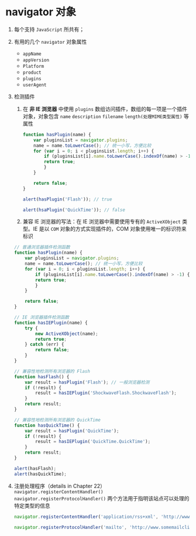 # navigator 对象

1. 每个支持 `JavaScript` 所共有；

2. 有用的几个 `navigator` 对象属性
    * `appName`
    * `appVersion`
    * `Platform`
    * `product`
    * `plugins`
    * `userAgent`

3. 检测插件
    1. 在 **非 IE 浏览器** 中使用 `plugins` 数组访问插件，数组的每一项是一个插件对象，对象包含 `name` `description` `filename` `length(处理MIME类型属性)` 等属性
        ```javascript
        function hasPlugin(name) {
            var pluginsList = navigator.plugins;
            name = name.toLowerCase(); // 统一小写，方便比较
            for (var i = 0; i < pluginsList.length; i++) {
                if (pluginsList[i].name.toLowerCase().indexOf(name) > -1) {
                return true;
                }
            }

            return false;
        }

        alert(hasPlugin('Flash')); // true

        alert(hsaPlugin('QuickTime')); // false
        ```

    2. 兼容 IE 浏览器的写法：在 IE 浏览器中需要使用专有的 `ActiveXObject` 类型。IE 是以 `COM` 对象的方式实现插件的，COM 对象使用唯一的标识符来标识
    ```javascript
    // 普通浏览器插件检测函数
    function hasPlugin(name) {
        var pluginsList = navigator.plugins;
        name = name.toLowerCase(); // 统一小写，方便比较
        for (var i = 0; i < pluginsList.length; i++) {
            if (pluginsList[i].name.toLowerCase().indexOf(name) > -1) {
            return true;
            }
        }

        return false;
    }

    // IE 浏览器插件检测函数
    function hasIEPlugin(name) {
        try {
            new ActiveXObject(name);
            return true;
        } catch (err) {
            return false;
        }
    }

    // 兼容性地检测所有浏览器的 Flash
    function hasFlash() {
        var result = hasPlugin('Flash'); // 一般浏览器检测
        if (!result) {
            result = hasIEPlugin('ShockwaveFlash.ShockwaveFlash');
        }
        return result;
    }

    // 兼容性地检测所有浏览器的 QuickTime
    function hasQuickTime() {
        var result = hasPlugin('QuickTime');
        if (!result) {
            result = hasIEPlugin('QuickTime.QuickTime');
        }
        return result;
    }

    alert(hasFlash);
    alert(hasQuickTime);
    ```

4. 注册处理程序（details in Chapter 22）
`navigator.registerContentHandler()` `navigator.registerProtocolHandler()`
两个方法用于指明该站点可以处理的特定类型的信息
    ```javascript
    navigator.registerContentHandler('application/rss+xml', 'http://www.somereader.com?feed=%s', 'Some Reader');

    navigator.registerProtocolHandler('mailto', 'http://www.somemailclient?cmd=%s', 'Some Mail Client');
    ```
